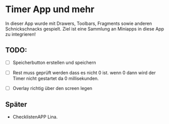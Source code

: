 # Timer App und mehr
In dieser App wurde mit Drawers, Toolbars, Fragments sowie anderen Schnickschnacks gespielt. Ziel ist eine Sammlung an Miniapps in diese App zu integrieren!

## TODO:

- [ ] Speicherbutton erstellen und speichern
- [ ] Rest muss geprüft werden dass es nicht 0 ist. wenn 0 dann wird der Timer nicht gestartet da 0 millisekunden.
- [ ] Overlay richtig über den screen legen


## Später
* ChecklistenAPP Lina.
